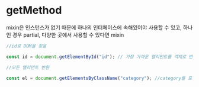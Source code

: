 # getMethod

mixin은 인스턴스가 없기 때문에 하나의 인터페이스에 속해있어야 사용할 수 있고, 하나인 경우 partial, 다양한 곳에서 사용할 수 있다면 mixin



```javascript
//id로 DOM을 찾음

const id = document.getElementById("id"); // 가장 가까운 엘리먼트를 객체로 반환
```

```javascript
//모든 엘리먼트 반환

const el = document.getElementsByClassName("category"); //category를 포함하는 모든 엘리먼트를 객체로 반환
```
